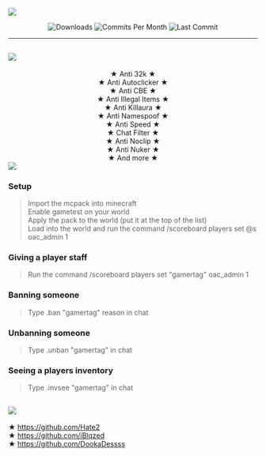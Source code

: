 ![](https://media.discordapp.net/attachments/977339885105082398/1016568674523549766/Banner_OAC.png)<br/>

<div align="center">
  <img src="https://img.shields.io/github/downloads/Hate2/OAC/total?style=plastic&logo=appveyor" alt="Downloads"/>
  <img src="https://img.shields.io/github/commit-activity/m/Hate2/OAC?style=plastic&logo=appveyor" alt="Commits Per Month"/>
  <img src="https://img.shields.io/github/last-commit/Hate2/OAC?style=plastic&logo=appveyor" alt="Last Commit"/>
</div>

---

## <img src="https://media.discordapp.net/attachments/977339885105082398/1016569830129815612/Banner_OAC_F.png">
<div align="center">
  ★ Anti 32k ★<br>
  ★ Anti Autoclicker ★<br>
  ★ Anti CBE ★<br>
  ★ Anti Illegal Items ★<br>
  ★ Anti Killaura ★<br>
  ★ Anti Namespoof ★<br>
  ★ Anti Speed ★<br>
  ★ Chat Filter ★<br>
  ★ Anti Noclip ★<br>
  ★ Anti Nuker ★<br>
  ★ And more ★<br>
</div>

<img src="https://cdn.discordapp.com/attachments/781201377455767582/1016464720032714792/064637a0f7355e124f123df6b8dfad186b23ddacda39a3ee5e6b4b0d3255bfef95601890afd80709da39a3ee5e6b4b0d3255bfef95601890afd8070955cfa57ca9095705b0b1dc394fa5c1db.png">

### Setup
> Import the mcpack into minecraft<br>
> Enable gametest on your world<br>
> Apply the pack to the world (put it at the top of the list)<br>
> Load into the world and run the command /scoreboard players set @s oac_admin 1<br>

### Giving a player staff
> Run the command /scoreboard players set "gamertag" oac_admin 1<br>

### Banning someone
> Type .ban "gamertag" reason in chat<br>

### Unbanning someone
> Type .unban "gamertag" in chat<br>

### Seeing a players inventory
> Type .invsee "gamertag" in chat<br>

## <img src="https://media.discordapp.net/attachments/781201377455767582/1016465287798865930/43f0e64ad6780abacbc14c6bed9c86020e3be70fda39a3ee5e6b4b0d3255bfef95601890afd80709da39a3ee5e6b4b0d3255bfef95601890afd8070955cfa57ca9095705b0b1dc394fa5c1db.png">
★ https://github.com/Hate2<br>
★ https://github.com/iBlqzed<br>
★ https://github.com/DookaDessss
